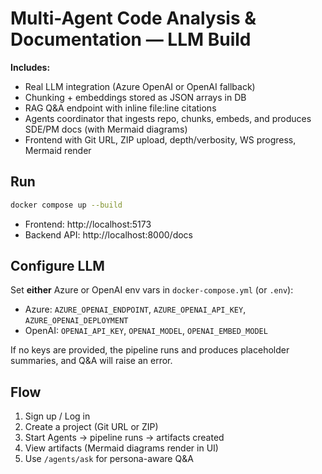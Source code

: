 
# Multi-Agent Code Analysis & Documentation — LLM Build

**Includes:**
- Real LLM integration (Azure OpenAI or OpenAI fallback)
- Chunking + embeddings stored as JSON arrays in DB
- RAG Q&A endpoint with inline file:line citations
- Agents coordinator that ingests repo, chunks, embeds, and produces SDE/PM docs (with Mermaid diagrams)
- Frontend with Git URL, ZIP upload, depth/verbosity, WS progress, Mermaid render

## Run
```bash
docker compose up --build
```
- Frontend: http://localhost:5173
- Backend API: http://localhost:8000/docs

## Configure LLM
Set **either** Azure or OpenAI env vars in `docker-compose.yml` (or `.env`):
- Azure: `AZURE_OPENAI_ENDPOINT`, `AZURE_OPENAI_API_KEY`, `AZURE_OPENAI_DEPLOYMENT`
- OpenAI: `OPENAI_API_KEY`, `OPENAI_MODEL`, `OPENAI_EMBED_MODEL`

If no keys are provided, the pipeline runs and produces placeholder summaries, and Q&A will raise an error.

## Flow
1. Sign up / Log in
2. Create a project (Git URL or ZIP)
3. Start Agents → pipeline runs → artifacts created
4. View artifacts (Mermaid diagrams render in UI)
5. Use `/agents/ask` for persona-aware Q&A

